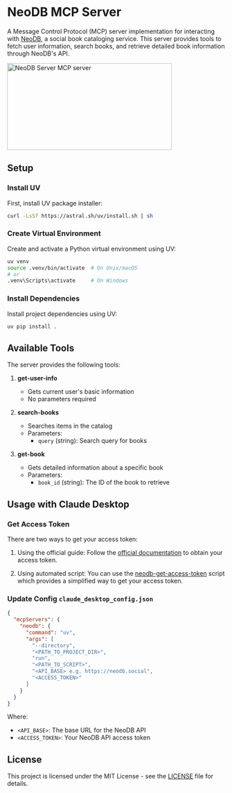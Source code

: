 # NeoDB MCP Server

A Message Control Protocol (MCP) server implementation for interacting with [NeoDB](https://neodb.social/), a social book cataloging service. This server provides tools to fetch user information, search books, and retrieve detailed book information through NeoDB's API.

<a href="https://glama.ai/mcp/servers/1any3eeaza"><img width="380" height="200" src="https://glama.ai/mcp/servers/1any3eeaza/badge" alt="NeoDB Server MCP server" /></a>

## Setup

### Install UV
First, install UV package installer:

```bash
curl -LsSf https://astral.sh/uv/install.sh | sh
```

### Create Virtual Environment
Create and activate a Python virtual environment using UV:

```bash
uv venv
source .venv/bin/activate  # On Unix/macOS
# or
.venv\Scripts\activate     # On Windows
```

### Install Dependencies
Install project dependencies using UV:

```bash
uv pip install .
```

## Available Tools

The server provides the following tools:

1. **get-user-info**
   - Gets current user's basic information
   - No parameters required

2. **search-books**
   - Searches items in the catalog
   - Parameters:
     - `query` (string): Search query for books

3. **get-book**
   - Gets detailed information about a specific book
   - Parameters:
     - `book_id` (string): The ID of the book to retrieve

## Usage with Claude Desktop

### Get Access Token

There are two ways to get your access token:

1. Using the official guide: Follow the [official documentation](https://neodb.net/api/) to obtain your access token.

2. Using automated script: You can use the [neodb-get-access-token](https://github.com/xytangme/neodb-get-access-token) script which provides a simplified way to get your access token.

### Update Config `claude_desktop_config.json`

```json
{
  "mcpServers": {
    "neodb": {
      "command": "uv",
      "args": [
        "--directory",
        "<PATH_TO_PROJECT_DIR>",
        "run",
        "<PATH_TO_SCRIPT>",
        "<API_BASE> e.g. https://neodb.social",
        "<ACCESS_TOKEN>"
      ]
    }
  }
}
```

Where:
- `<API_BASE>`: The base URL for the NeoDB API
- `<ACCESS_TOKEN>`: Your NeoDB API access token

## License

This project is licensed under the MIT License - see the [LICENSE](LICENSE) file for details.

